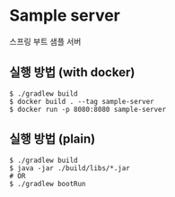 # Sample server
스프링 부트 샘플 서버

## 실행 방법 (with docker)
```
$ ./gradlew build
$ docker build . --tag sample-server
$ docker run -p 8080:8080 sample-server
```

## 실행 방법 (plain)
```
$ ./gradlew build
$ java -jar ./build/libs/*.jar
# OR
$ ./gradlew bootRun
```